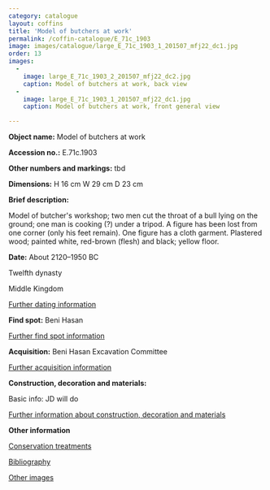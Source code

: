 ```yaml
---
category: catalogue
layout: coffins
title: 'Model of butchers at work'
permalink: /coffin-catalogue/E_71c_1903
image: images/catalogue/large_E_71c_1903_1_201507_mfj22_dc1.jpg
order: 13
images: 
  -
    image: large_E_71c_1903_2_201507_mfj22_dc2.jpg
    caption: Model of butchers at work, back view 
  -
    image: large_E_71c_1903_1_201507_mfj22_dc1.jpg
    caption: Model of butchers at work, front general view

---
```


**Object name:** 
Model of butchers at work

**Accession no.:** 
E.71c.1903

**Other numbers and markings:**
tbd

**Dimensions:** 
H 16 cm
W 29 cm
D 23 cm

**Brief description:** 

Model of butcher's workshop; two men cut the throat of a bull lying on the ground; one man is cooking (?) under a tripod. A figure has been lost from one corner (only his feet remain). One figure has a cloth garment. Plastered wood; painted white, red-brown (flesh) and black; yellow floor.


**Date:**
About 2120–1950 BC

Twelfth dynasty

Middle Kingdom

[Further dating information](/catalogue_extras/E_71c_1903_dating)

**Find spot:**
Beni Hasan

[Further find spot information](/catalogue_extras/E_71c_1903_findspot)

**Acquisition:**
Beni Hasan Excavation Committee

[Further acquisition information](/catalogue_extras/E_71c_1903_acquisition)

**Construction, decoration and materials:**

Basic info: JD will do

[Further information about construction, decoration and materials](/catalogue_extras/E_71c_1903_materials)


**Other information**

[Conservation treatments](/catalogue_extras/E_71c_1903_conservation)

[Bibliography](/catalogue_extras/E_71c_1903_bibliography)

[Other images](/catalogue_extras/E_71c_1903_imagesheet)


